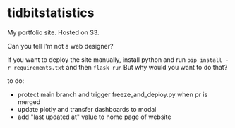 # tidbitstatistics

My portfolio site. Hosted on S3.

Can you tell I'm not a web designer?

If you want to deploy the site manually, install python and run `pip install -r requirements.txt` and then `flask run`
But why would you want to do that?

to do:

- protect main branch and trigger freeze_and_deploy.py when pr is merged
- update plotly and transfer dashboards to modal
- add "last updated at" value to home page of website
